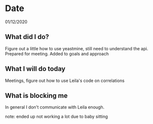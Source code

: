 # Date 
01/12/2020
## **What did I do?**
Figure out a little how to use yeastmine, still need to understand the api. Prepared for meeting. Added to goals and approach 
## **What I will do today**
Meetings, figure out how to use Leila's code on correlations
## **What is blocking me**
In general I don't communicate with Leila enough.

note: ended up not working a lot due to baby sitting